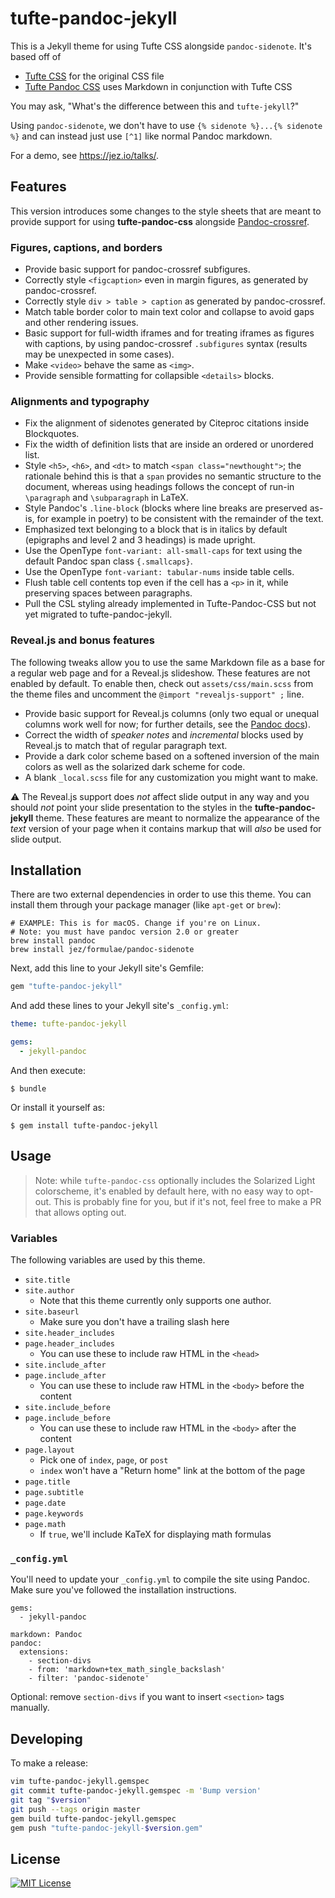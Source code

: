 # tufte-pandoc-jekyll

This is a Jekyll theme for using Tufte CSS alongside `pandoc-sidenote`. It's
based off of

- [Tufte CSS] for the original CSS file
- [Tufte Pandoc CSS] uses Markdown in conjunction with Tufte CSS

[Tufte CSS]: https://edwardtufte.github.io/tufte-css/
[Tufte Pandoc CSS]: https://jez.io/tufte-pandoc-css/

You may ask, "What's the difference between this and `tufte-jekyll`?"

Using `pandoc-sidenote`, we don't have to use `{% sidenote %}...{% sidenote %}`
and can instead just use `[^1]` like normal Pandoc markdown.

For a demo, see <https://jez.io/talks/>.

## Features

This version introduces some changes to the style sheets that are meant
to provide support for using **tufte-pandoc-css** alongside
[Pandoc-crossref].

[Pandoc-crossref]: https://lierdakil.github.io/pandoc-crossref/

<!--[Reveal.js]: https://revealjs.com-->

### Figures, captions, and borders ###

- Provide basic support for pandoc-crossref subfigures.
- Correctly style `<figcaption>` even in margin figures, as generated by
  pandoc-crossref.
- Correctly style `div > table > caption` as generated by
  pandoc-crossref.
- Match table border color to main text color and collapse to avoid gaps
  and other rendering issues.
- Basic support for full-width iframes and for treating iframes as
  figures with captions, by using pandoc-crossref `.subfigures` syntax
  (results may be unexpected in some cases).
- Make `<video>` behave the same as `<img>`.
- Provide sensible formatting for collapsible `<details>` blocks.

### Alignments and typography ###

- Fix the alignment of sidenotes generated by Citeproc citations inside
  Blockquotes.
- Fix the width of definition lists that are inside an
  ordered or unordered list.
- Style `<h5>`, `<h6>`, and `<dt>` to match `<span class="newthought">`;
  the rationale behind this is that a `span` provides no semantic
  structure to the document, whereas using headings follows the concept
  of run-in `\paragraph` and `\subparagraph` in LaTeX.
- Style Pandoc's `.line-block` (blocks where line breaks are preserved
  as-is, for example in poetry) to be consistent with the remainder of
  the text.
- Emphasized text belonging to a block that is in italics by default
  (epigraphs and level 2 and 3 headings) is made upright.
- Use the OpenType `font-variant: all-small-caps` for text using
  the default Pandoc span class `{.smallcaps}`.
- Use the OpenType `font-variant: tabular-nums` inside table cells.
- Flush table cell contents top even if the cell has a `<p>` in it,
  while preserving spaces between paragraphs.
- Pull the CSL styling already implemented in Tufte-Pandoc-CSS but not
  yet migrated to tufte-pandoc-jekyll.

### Reveal.js and bonus features ###

The following tweaks allow you to use the same Markdown file as a base
for a regular web page and for a Reveal.js slideshow. These features are
not enabled by default. To enable then, check out `assets/css/main.scss`
from the theme files and uncomment the `@import "revealjs-support" ;`
line.

- Provide basic support for Reveal.js columns (only two equal or unequal
  columns work well for now; for further details, see the
  [Pandoc docs](https://pandoc.org/MANUAL.html#columns)).
- Correct the width of *speaker notes* and *incremental* blocks used by
  Reveal.js to match that of regular paragraph text.
- Provide a dark color scheme based on a softened inversion of the main
  colors as well as the solarized dark scheme for code.
- A blank `_local.scss` file for any customization you might want to
  make.

:warning: The Reveal.js support does *not* affect slide output in any
way and you should *not* point your slide presentation to the styles in
the **tufte-pandoc-jekyll** theme. These features are meant to normalize
the appearance of the *text* version of your page when it contains
markup that will *also* be used for slide output.

## Installation

There are two external dependencies in order to use this theme. You can install
them through your package manager (like `apt-get` or `brew`):

```
# EXAMPLE: This is for macOS. Change if you're on Linux.
# Note: you must have pandoc version 2.0 or greater
brew install pandoc
brew install jez/formulae/pandoc-sidenote
```

Next, add this line to your Jekyll site's Gemfile:

```ruby
gem "tufte-pandoc-jekyll"
```

And add these lines to your Jekyll site's `_config.yml`:

```yaml
theme: tufte-pandoc-jekyll

gems:
  - jekyll-pandoc
```

And then execute:

    $ bundle

Or install it yourself as:

    $ gem install tufte-pandoc-jekyll


## Usage

> Note: while `tufte-pandoc-css` optionally includes the Solarized Light
> colorscheme, it's enabled by default here, with no easy way to opt-out. This is
> probably fine for you, but if it's not, feel free to make a PR that allows
> opting out.

### Variables

The following variables are used by this theme.

- `site.title`
- `site.author`
  - Note that this theme currently only supports one author.
- `site.baseurl`
  - Make sure you don't have a trailing slash here
- `site.header_includes`
- `page.header_includes`
  - You can use these to include raw HTML in the `<head>`
- `site.include_after`
- `page.include_after`
  - You can use these to include raw HTML in the `<body>` before the content
- `site.include_before`
- `page.include_before`
  - You can use these to include raw HTML in the `<body>` after the content
- `page.layout`
  - Pick one of `index`, `page`, or `post`
  - `index` won't have a "Return home" link at the bottom of the page
- `page.title`
- `page.subtitle`
- `page.date`
- `page.keywords`
- `page.math`
  - If `true`, we'll include KaTeX for displaying math formulas

### `_config.yml`

You'll need to update your `_config.yml` to compile the site using Pandoc. Make
sure you've followed the installation instructions.

```
gems:
  - jekyll-pandoc

markdown: Pandoc
pandoc:
  extensions:
    - section-divs
    - from: 'markdown+tex_math_single_backslash'
    - filter: 'pandoc-sidenote'
```

Optional: remove `section-divs` if you want to insert `<section>` tags manually.

## Developing

To make a release:

```bash
vim tufte-pandoc-jekyll.gemspec
git commit tufte-pandoc-jekyll.gemspec -m 'Bump version'
git tag "$version"
git push --tags origin master
gem build tufte-pandoc-jekyll.gemspec
gem push "tufte-pandoc-jekyll-$version.gem"
```


## License

[![MIT License](https://img.shields.io/badge/license-MIT-blue.svg)](https://jez.io/MIT-LICENSE.txt)
